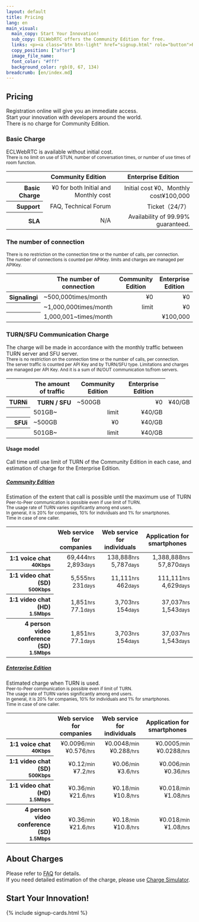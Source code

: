 ```yaml
---
layout: default
title: Pricing
lang: en
main_visual:
  main_copy: Start Your Innovation!
  sub_copy: ECLWebRTC offers the Community Edition for free.
  links: <p><a class="btn btn-light" href="signup.html" role="button">Registration for free</a></p>
  copy_position: ["after"]
  image_file_name: 
  font_color: "#fff"
  background_color: rgb(0, 67, 134)
breadcrumb: [en/index.md]
---
```


## Pricing

Registration online will give you an immediate access.  
Start your innovation with developers around the world.  
There is no charge for Community Edition.

### Basic Charge

<p>
  ECLWebRTC is available without initial cost.<br>
  <small class="text-muted">There is no limit on use of STUN, number of conversation times, or number of use times of room function.</small>
</p>

<table class="table table-sm pricing-table">
  <thead>
    <tr class="m-0">
      <th class="w-20"></th>
      <th class="w-40 text-right">Community Edition</th>
      <th class="w-40 text-right">Enterprise Edition</th>
    </tr>
  </thead>
    <tbody align="right">
      <tr>
        <th scope="row">Basic Charge</th>
        <td class="td-community">¥0 for both Initial and Monthly cost</td>
        <td class="td-enterprise">Initial cost ¥0、Monthly cost¥100,000</td>
      </tr>
      <tr>
        <th scope="row">Support</th>
        <td class="td-community">FAQ, Technical Forum</td>
        <td class="td-enterprise">Ticket（24/7）</td>
      </tr>
      <tr>
        <th scope="row">SLA</th>
        <td class="td-community">N/A</td>
        <td class="td-enterprise">Availability of 99.99% guaranteed.</td>
    </tr>
  </tbody>
</table>

### The number of connection

<p>
  <small class="text-muted">There is no restriction on the connection time or the number of calls, per connection. <span class="d-none d-md-inline"><br></span>The number of connections is counted per APIKey. limits and charges are managed per APIKey.</small>
</p>

<table class="table table-sm pricing-table">
<thead>
  <tr>
    <th class="d-none d-md-table-cell"></th>
    <th>The number of connection</th>
    <th class="text-right">Community Edition</th>
    <th class="text-right">Enterprise Edition</th>
  </tr>
</thead>
<tbody align="right">
  <tr>
    <th scope="row" class="hidden-sm">Signaling<span class="badge badge-pill badge-info" data-toggle="tooltip" data-placement="top" title="Signaling: When communication is made between terminals, information such as each IP address and codec is exchanged via a signaling server.">i</span></th>
    <td class="td-header" align="left">
      ~500,000<span class="d-sm-none">times/month</span>
    </td>
    <td class="td-community">¥0</td>
    <td class="td-enterprise">¥0</td>
  </tr>
  <tr>
    <th scope="row" class="d-none d-md-table-cell"></th>
    <td class="td-header" align="left">
      ~1,000,000<span class="d-sm-none">times/month</span>
    </td>
    <td class="td-community">limit</td>
    <td class="td-enterprise">¥0</td>
  </tr>
  <tr>
    <th scope="row" class="d-none d-md-table-cell"></th>
    <td class="td-header" align="left">
      1,000,001~<span class="d-sm-none">times/month</span>
    </td>
    <td></td>
    <td class="td-enterprise">¥100,000</td>
  </tr>

</tbody>
</table>


### TURN/SFU Communication Charge

<p>
  The charge will be made in accordance with the monthly traffic between TURN server and SFU server.<br>
  <small class="text-muted">
    There is no restriction on the connection time or the number of calls, per connection. <span class="d-none d-md-inline"><br></span>
    The server traffic is counted per API Key and by TURN/SFU type. Limitations and charges are managed per API Key. And it is a sum of IN/OUT communication to/from servers.
  </small>
</p>

<table class="table table-sm pricing-table">
<thead>
  <tr>
    <th class="d-none d-md-table-cell"></th>
    <th>The amount of traffic</th>
    <th class="text-right">Community Edition</th>
    <th class="text-right">Enterprise Edition</th>
  </tr>
</thead>
<tbody align="right">
  <tr>
    <!-- for PC -->
    <th scope="row" class="d-none d-md-table-cell">TURN<span class="badge badge-pill badge-info" data-toggle="tooltip" data-placement="top" title="TURN: In an environment where Peer to Peer communication cannot be established, NAT traversal is realized by relaying TURN server.">i</span></th>
    <!-- for smartphone-->
    <th scope="row" class="d-sm-none">TURN / SFU</th> 
    <td class="td-header" align="left">~500GB</td>
    <td class="td-community">¥0</td>
    <td class="td-enterprise">¥40/GB</td>
  </tr>
  <tr>
    <th scope="row" class="d-none d-md-table-cell"></th>
    <td class="td-header" align="left">501GB~</td>
    <td class="td-community">limit</td>
    <td class="td-enterprise">¥40/GB</td>
  </tr>
  <tr class="hidden-xs hidden-sm">
    <th scope="row">SFU<span class="badge badge-pill badge-info" data-toggle="tooltip" data-placement="top" title="SFU: By a SFU server transmitting image as a proxy, load of the terminal CPU and the network can be reduced, and multi-person conversation and distribution are realized.">i</span></th>
    <td align="left">~500GB</td>
    <td>¥0</td>
    <td>¥40/GB</td>
  </tr>
  <tr class="hidden-xs hidden-sm">
    <th scope="row"></th>
    <td align="left">501GB~</td>
    <td>limit</td>
    <td>¥40/GB</td>
  </tr>
</tbody>
</table>


#### Usage model

Call time until use limit of TURN of the Community Edition in each case, and estimation of charge for the Enterprise Edition.

<div id="accordion" role="tablist" aria-multiselectable="true">
  <div class="card">
    <a data-toggle="collapse" data-parent="#accordion" href="#collapseOne" aria-expanded="true" aria-controls="collapseOne">
      <div class="card-header" role="tab" id="headingOne">
        <h5 class="mb-0">
          Community Edition
          <i class="fa fa-chevron-up pull-right" aria-hidden="true"></i>
        </h5>
      </div>
    </a>
    <div id="collapseOne" class="collapse show" role="tabpanel" aria-labelledby="headingOne">
      <div class="card-body">
        Estimation of the extent that call is possible until the maximum use of TURN<br>
        <small class="text-muted">Peer-to-Peer communication is possible even if use limit of TURN. <br>The usage rate of TURN varies significantly among end users. <br>In general, it is 20% for companies, 10% for individuals and 1% for smartphones. <br>Time in case of one caller.</small>
        <table class="pricing-sample-table table table-sm">
        <thead>
          <tr>
            <th class="w-25"></th>
            <th class="w-25 text-right"><font class="d-none d-md-inline">Web service for </font>companies</th>
            <th class="w-25 text-right"><font class="d-none d-md-inline">Web service for </font>individuals</th>
            <th class="w-25 text-right"><font class="d-none d-md-inline">Application for </font>smartphones</th>
          </tr>
        </thead>
        <tbody align="right">
          <tr>
            <th scope="row">1:1 voice chat<br><small>40Kbps</small></th>
            <td><span>69,444</span><wbr><span><small class="text-muted">hrs</small></span><span><br>2,893</span><wbr><span><small class="text-muted">days</small></span></td>
            <td><span>138,888</span><wbr><span><small class="text-muted">hrs</small></span><span><br>5,787</span><wbr><span><small class="text-muted">days</small></span></td>
            <td><span>1,388,888</span><wbr><span><small class="text-muted">hrs</small></span><span><br>57,870</span><wbr><span><small class="text-muted">days</small></span></td>
          </tr>
          <tr>
            <th scope="row">1:1 video chat (SD)<br><small>500Kbps</small></th>
            <td><span>5,555</span><wbr><span><small class="text-muted">hrs</small></span><span><br>231</span><wbr><span><small class="text-muted">days</small></span></td>
            <td><span>11,111</span><wbr><span><small class="text-muted">hrs</small></span><span><br>462</span><wbr><span><small class="text-muted">days</small></span></td>
            <td><span>111,111</span><wbr><span><small class="text-muted">hrs</small></span><span><br>4,629</span><wbr><span><small class="text-muted">days</small></span></td>
          </tr>
          <tr>
            <th scope="row">1:1 video chat (HD)<br><small>1.5Mbps</small></th>
            <td><span>1,851</span><wbr><span><small class="text-muted">hrs</small></span><span><br>77.1</span><wbr><span><small class="text-muted">days</small></span></td>
            <td><span>3,703</span><wbr><span><small class="text-muted">hrs</small></span><span><br>154</span><wbr><span><small class="text-muted">days</small></span></td>
            <td><span>37,037</span><wbr><span><small class="text-muted">hrs</small></span><span><br>1,543</span><wbr><span><small class="text-muted">days</small></span></td>
          </tr>
          <tr>
            <th scope="row">4 person video conference (SD)<br><small>1.5Mbps</small></th>
            <td><span>1,851</span><wbr><span><small class="text-muted">hrs</small></span><span><br>77.1</span><wbr><span><small class="text-muted">days</small></span></td>
            <td><span>3,703</span><wbr><span><small class="text-muted">hrs</small></span><span><br>154</span><wbr><span><small class="text-muted">days</small></span></td>
            <td><span>37,037</span><wbr><span><small class="text-muted">hrs</small></span><span><br>1,543</span><wbr><span><small class="text-muted">days</small></span></td>
          </tr>
        </tbody>
        </table>
      </div>
    </div>
  </div>
  <div class="card">
    <a class="collapsed" data-toggle="collapse" data-parent="#accordion" href="#collapseTwo" aria-expanded="false" aria-controls="collapseTwo">
      <div class="card-header" role="tab" id="headingTwo">
        <h5 class="mb-0">
          Enterprise Edition
          <i class="fa fa-chevron-down pull-right" aria-hidden="true"></i>
        </h5>
      </div>
    </a>
    <div id="collapseTwo" class="collapse" role="tabpanel" aria-labelledby="headingTwo">
      <div class="card-body">
        Estimated charge when TURN is used.<br>
        <small class="text-muted">Peer-to-Peer communication is possible even if limit of TURN. <br>The usage rate of TURN varies significantly among end users. <br>In general, it is 20% for companies, 10% for individuals and 1% for smartphones. <br>Time in case of one caller.</small>
        <table class="pricing-sample-table table table-sm">
        <thead>
          <tr>
            <th class="w-25"></th>
            <th class="w-25 text-right"><font class="d-none d-md-inline">Web service for </font>companies</th>
            <th class="w-25 text-right"><font class="d-none d-md-inline">Web service for </font>individuals</th>
            <th class="w-25 text-right"><font class="d-none d-md-inline">Application for </font>smartphones</th>
          </tr>
        </thead>
        <tbody align="right">
          <tr>
            <th scope="row">1:1 voice chat<br><small>40Kbps</small></th>
            <td><span>¥0.0096</span><wbr><span><small class="text-muted">/min</small></span><span><br>¥0.576</span><wbr><span><small class="text-muted">/hrs</small></span></td>
            <td><span>¥0.0048</span><wbr><span><small class="text-muted">/min</small></span><span><br>¥0.288</span><wbr><span><small class="text-muted">/hrs</small></span></td>
            <td><span>¥0.0005</span><wbr><span><small class="text-muted">/min</small></span><span><br>¥0.0288</span><wbr><span><small class="text-muted">/hrs</small></span></td>
          </tr>
          <tr>
            <th scope="row">1:1 video chat (SD)<br><small>500Kbps</small></th>
            <td><span>¥0.12</span><wbr><span><small class="text-muted">/min</small></span><span><br>¥7.2</span><wbr><span><small class="text-muted">/hrs</small></span></td>
            <td><span>¥0.06</span><wbr><span><small class="text-muted">/min</small></span><span><br>¥3.6</span><wbr><span><small class="text-muted">/hrs</small></span></td>
            <td><span>¥0.006</span><wbr><span><small class="text-muted">/min</small></span><span><br>¥0.36</span><wbr><span><small class="text-muted">/hrs</small></span></td>
          </tr>
          <tr>
            <th scope="row">1:1 video chat (HD)<br><small>1.5Mbps</small></th>
            <td><span>¥0.36</span><wbr><span><small class="text-muted">/min</small></span><span><br>¥21.6</span><wbr><span><small class="text-muted">/hrs</small></span></td>
            <td><span>¥0.18</span><wbr><span><small class="text-muted">/min</small></span><span><br>¥10.8</span><wbr><span><small class="text-muted">/hrs</small></span></td>
            <td><span>¥0.018</span><wbr><span><small class="text-muted">/min</small></span><span><br>¥1.08</span><wbr><span><small class="text-muted">/hrs</small></span></td>
          </tr>
          <tr>
            <th scope="row">4 person video conference (SD)<br><small>1.5Mbps</small></th>
            <td><span>¥0.36</span><wbr><span><small class="text-muted">/min</small></span><span><br>¥21.6</span><wbr><span><small class="text-muted">/hrs</small></span></td>
            <td><span>¥0.18</span><wbr><span><small class="text-muted">/min</small></span><span><br>¥10.8</span><wbr><span><small class="text-muted">/hrs</small></span></td>
            <td><span>¥0.018</span><wbr><span><small class="text-muted">/min</small></span><span><br>¥1.08</span><wbr><span><small class="text-muted">/hrs</small></span></td>
          </tr>
        </tbody>
        </table>
      </div>
    </div>
  </div>
</div>

## About Charges

Please refer to [FAQ]() for details.  
If you need detailed estimation of the charge, please use [Charge Simulator]().

## Start Your Innovation!

{% include signup-cards.html %}

<script>
$(function() {
  $('#collapseOne, #collapseTwo, #collapseThree').on({
    // 折り畳み開く処理
    'show.bs.collapse': function() {
      $('a[href="#' + this.id + '"] i.fa-chevron-down')
        .removeClass('fa-chevron-down')
        .addClass('fa-chevron-up');
    },
    // 折り畳み閉じる処理
    'hide.bs.collapse': function() {
      $('a[href="#' + this.id + '"] i.fa-chevron-up')
        .removeClass('fa-chevron-up')
        .addClass('fa-chevron-down');
    }
  });
});
</script>

